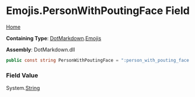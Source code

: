# Emojis\.PersonWithPoutingFace Field

[Home](../../../README.md)

**Containing Type**: [DotMarkdown](../../README.md)\.[Emojis](../README.md)

**Assembly**: DotMarkdown\.dll

```csharp
public const string PersonWithPoutingFace = ":person_with_pouting_face:"
```

### Field Value

System\.[String](https://docs.microsoft.com/en-us/dotnet/api/system.string)